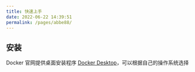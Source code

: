 ```yaml
---
title: 快速上手
date: 2022-06-22 14:39:51
permalink: /pages/abbe88/
---
```


## 安装

Docker 官网提供桌面安装程序 [Docker Desktop](https://docs.docker.com/get-docker/)，可以根据自己的操作系统选择

